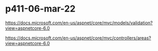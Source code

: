 # p411-06-mar-22

https://docs.microsoft.com/en-us/aspnet/core/mvc/models/validation?view=aspnetcore-6.0

https://docs.microsoft.com/en-us/aspnet/core/mvc/controllers/areas?view=aspnetcore-6.0
